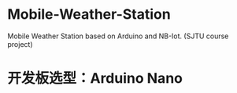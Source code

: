 # Mobile-Weather-Station
Mobile Weather Station based on Arduino and NB-Iot. (SJTU course project) <br>
# 开发板选型：Arduino Nano
